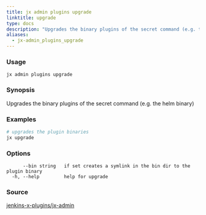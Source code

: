```yaml
---
title: jx admin plugins upgrade
linktitle: upgrade
type: docs
description: "Upgrades the binary plugins of the secret command (e.g. the Vault binary)"
aliases:
  - jx-admin_plugins_upgrade
---
```


### Usage

```
jx admin plugins upgrade
```

### Synopsis

Upgrades the binary plugins of the secret command (e.g. the helm binary)

### Examples

  ```bash
  # upgrades the plugin binaries
  jx upgrade

  ```

### Options

```
      --bin string   if set creates a symlink in the bin dir to the plugin binary
  -h, --help         help for upgrade
```

### Source

[jenkins-x-plugins/jx-admin](https://github.com/jenkins-x-plugins/jx-admin)
